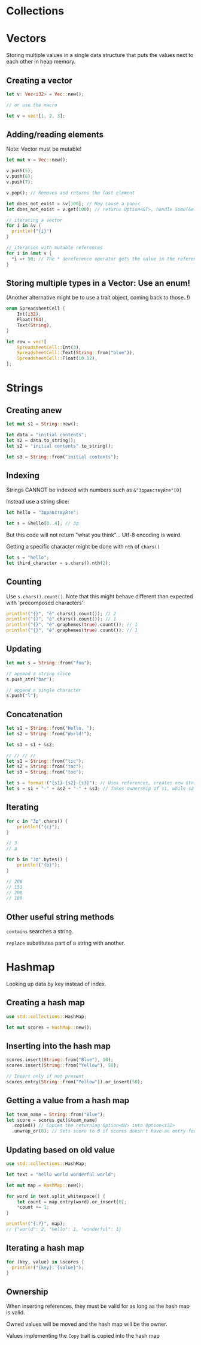 # Collections

# Vectors

Storing multiple values in a single data structure that puts the values next to each other in heap memory.

## Creating a vector

```rust
let v: Vec<i32> = Vec::new();

// or use the macro

let v = vec![1, 2, 3];
```

## Adding/reading elements

Note: Vector must be mutable!

```rust
let mut v = Vec::new();

v.push(5);
v.push(6);
v.push(7);

v.pop(); // Removes and returns the last element

let does_not_exist = &v[100]; // May cause a panic
let does_not_exist = v.get(100); // returns Option<&T>, handle Some(&element) and None

// iterating a vector
for i in &v {
  println!("{i}")
}

// iteration with mutable references
for i in &mut v {
  *i =+ 50; // The * dereference operator gets the value in the reference i
}
```

## Storing multiple types in a Vector: Use an enum!

(Another alternative might be to use a trait object, coming back to those..!)

```rust
enum SpreadsheetCell {
    Int(i32),
    Float(f64),
    Text(String),
}

let row = vec![
    SpreadsheetCell::Int(3),
    SpreadsheetCell::Text(String::from("blue")),
    SpreadsheetCell::Float(10.12),
];
```

# Strings

## Creating anew

```rust
let mut s1 = String::new();

let data = "initial contents";
let s2 = data.to_string();
let s2 = "initial contents".to_string();

let s3 = String::from("initial contents");
```

## Indexing

Strings CANNOT be indexed with numbers such as `&"Здравствуйте"[0]`

Instead use a string slice:

```rust
let hello = "Здравствуйте";

let s = &hello[0..4]; // Зд
```

But this code will not return "what you think"... Utf-8 encoding is weird.

Getting a specific character might be done with `nth` of `chars()`

```rust
let s = "hello";
let third_character = s.chars().nth(2);
```

## Counting

Use `s.chars().count()`. Note that this might behave different than expected with 'precomposed characters':

```rust
println!("{}", "é".chars().count()); // 2
println!("{}", "é".chars().count()); // 1
println!("{}", "é".graphemes(true).count()); // 1
println!("{}", "é".graphemes(true).count()); // 1
```

## Updating

```rust
let mut s = String::from("foo");

// append a string slice
s.push_str("bar");

// append a single character
s.push("l");
```

## Concatenation

```rust
let s1 = String::from("Hello, ");
let s2 = String::from("World!");

let s3 = s1 + &s2;

// // // //
let s1 = String::from("tic");
let s2 = String::from("tac");
let s3 = String::from("toe");

let s = format!("{s1}-{s2}-{s3}"); // Uses references, creates new string
let s = s1 + "-" + &s2 + "-" + &s3; // Takes ownership of s1, while s2 and s3 stays valid (deref coercion)
```

## Iterating

```rust
for c in "Зд".chars() {
    println!("{c}");
}

// З
// д

for b in "Зд".bytes() {
    println!("{b}");
}

// 208
// 151
// 208
// 180
```

## Other useful string methods

`contains` searches a string.

`replace` substitutes part of a string with another.

# Hashmap

Looking up data by key instead of index.

## Creating a hash map

```rust
use std::collections::HashMap;

let mut scores = HashMap::new();
```

## Inserting into the hash map

```rust
scores.insert(String::from("Blue"), 10);
scores.insert(String::from("Yellow"), 50);

// Insert only if not present
scores.entry(String::from("Yellow")).or_insert(50);
```

## Getting a value from a hash map

```rust
let team_name = String::from("Blue");
let score = scores.get(&team_name)
  .copied() // Copies the returning Option<&V> into Option<i32>
  .unwrap_or(0); // Sets score to 0 if scores doesn't have an entry for the key
```

## Updating based on old value

```rust
use std::collections::HashMap;

let text = "hello world wonderful world";

let mut map = HashMap::new();

for word in text.split_whitespace() {
    let count = map.entry(word).or_insert(0);
    *count += 1;
}

println!("{:?}", map);
// {"world": 2, "hello": 1, "wonderful": 1}
```

## Iterating a hash map

```rust
for (key, value) in &scores {
  println!("{key}: {value}");
}
```

## Ownership

When inserting references, they must be valid for as long as the hash map is valid.

Owned values will be moved and the hash map will be the owner.

Values implementing the `Copy` trait is copied into the hash map
